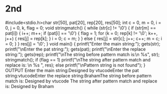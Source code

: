 # 2nd
#include<stdio.h>char str[50], pat[20], rep[20], res[50];
int c = 0, m = 0, i = 0, j = 0, k, flag = 0;
void stringmatch() {
while (str[c] != '\0') {
if (str[m] == pat[i]) {
i++;
m++;
if (pat[i] == '\0') {
flag = 1;
for (k = 0; rep[k] != '\0'; k++, j++) {
res[j] = rep[k];
}
i = 0;
c = m;
}
} else {
res[j] = str[c];
j++;
c++;
m = c;
i = 0;
}
}
res[j] = '\0';
}
void main() {
printf("Enter the main string:");
gets(str);
printf("\nEnter the pat string:");
gets(pat);
printf("\nEnter the replace string:");
gets(rep);
printf("\nThe string before pattern match is:\n %s", str);
stringmatch();
if (flag == 1)
printf("\nThe string after pattern match and replace is: \n %s ", res);
else
printf("\nPattern string is not found");
}
OUTPUT
Enter the main string:Designed by vtucodeEnter the pat string:vtucodeEnter the replace string:BrahamThe string before pattern match is:
Designed by vtucode
The string after pattern match and replace is:
Designed by Braham
